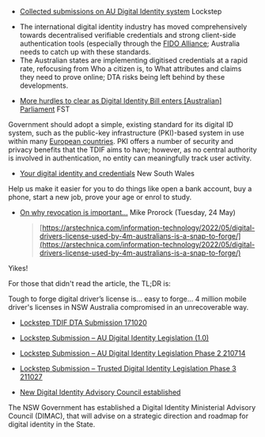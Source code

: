 * [Collected submissions on AU Digital Identity system](https://lockstep.com.au/collected-submissions-on-au-digital-identity-system/) Lockstep

- The international digital identity industry has moved comprehensively towards decentralised verifiable credentials and strong client-side authentication tools (especially through the [FIDO Alliance](https://fidoalliance.org/); Australia needs to catch up with these standards.
- The Australian states are implementing digitised credentials at a rapid rate, refocusing from Who a citizen is, to What attributes and claims they need to prove online; DTA risks being left behind by these developments.
* [More hurdles to clear as Digital Identity Bill enters [Australian] Parliament](https://fst.net.au/government-news/more-hurdles-to-clear-as-digital-identity-bill-enters-parliament-2/) FST

Government should adopt a simple, existing standard for its digital ID system, such as the public-key infrastructure (PKI)-based system in use within many [European countries](https://www.enisa.europa.eu/topics/csirts-in-europe/glossary/public-key-infrastructure-pki). PKI offers a number of security and privacy benefits that the TDIF aims to have; however, as no central authority is involved in authentication, no entity can meaningfully track user activity.
* [Your digital identity and credentials](https://www.haveyoursay.nsw.gov.au/digital-identity) New South Wales

Help us make it easier for you to do things like open a bank account, buy a phone, start a new job, prove your age or enrol to study.
* [On why revocation is important...](https://lists.w3.org/Archives/Public/public-credentials/2022May/0052.html) Mike Prorock (Tuesday, 24 May)
  >[https://arstechnica.com/information-technology/2022/05/digital-drivers-license-used-by-4m-australians-is-a-snap-to-forge/](https://arstechnica.com/information-technology/2022/05/digital-drivers-license-used-by-4m-australians-is-a-snap-to-forge/)

Yikes!

For those that didn't read the article, the TL;DR is:

Tough to forge digital driver’s license is… easy to forge... 4 million mobile driver's licenses in NSW Australia compromised in an unrecoverable way.


* [Lockstep TDIF DTA Submission 171020](https://lockstep.com.au/wp-content/uploads/2021/12/Lockstep-TDIF-DTA-Submission-171020.pdf)

* [Lockstep Submission – AU Digital Identity Legislation (1.0)](https://lockstep.com.au/wp-content/uploads/2021/12/Lockstep-Submission-AU-Digital-Identity-Legislation-1.0.pdf)

* [Lockstep Submission – AU Digital Identity Legislation Phase 2 210714](https://lockstep.com.au/wp-content/uploads/2021/12/Lockstep-Submission-AU-Digital-Identity-Legislation-Phase-2-210714.pdf)

* [Lockstep Submission – Trusted Digital Identity Legislation Phase 3 211027](https://lockstep.com.au/wp-content/uploads/2021/12/Lockstep-Submission-Trusted-Digital-Identity-Legislation-Phase-3-211027.pdf)
* [New Digital Identity Advisory Council established](https://www.nsw.gov.au/media-releases/new-digital-identity-advisory-council-established)

The NSW Government has established a Digital Identity Ministerial Advisory Council (DIMAC), that will advise on a strategic direction and roadmap for digital identity in the State.
